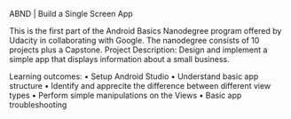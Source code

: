 ABND | Build a Single Screen App

This is the first part of the Android Basics Nanodegree program offered by Udacity in collaborating with Google. The nanodegree consists of 10 projects plus a Capstone.
Project Description:
Design and implement a simple app that displays information about a small business.
 
 

Learning outcomes:
•	Setup Android Studio
•	Understand basic app structure
•	Identify and apprecite the difference between different view types
•	Perform simple manipulations on the Views
•	Basic app troubleshooting
